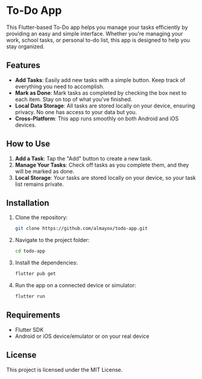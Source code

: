 

# To-Do App

This Flutter-based To-Do app helps you manage your tasks efficiently by providing an easy and simple interface. Whether you're managing your work, school tasks, or personal to-do list, this app is designed to help you stay organized.

## Features

- **Add Tasks**: Easily add new tasks with a simple button. Keep track of everything you need to accomplish.
- **Mark as Done**: Mark tasks as completed by checking the box next to each item. Stay on top of what you've finished.
- **Local Data Storage**: All tasks are stored locally on your device, ensuring privacy. No one has access to your data but you.
- **Cross-Platform**: This app runs smoothly on both Android and iOS devices.

## How to Use

1. **Add a Task**: Tap the "Add" button to create a new task.
2. **Manage Your Tasks**: Check off tasks as you complete them, and they will be marked as done.
3. **Local Storage**: Your tasks are stored locally on your device, so your task list remains private.

## Installation

1. Clone the repository:
   ```bash
   git clone https://github.com/almayox/todo-app.git
   ```
2. Navigate to the project folder:
   ```bash
   cd todo-app
   ```
3. Install the dependencies:
   ```bash
   flutter pub get
   ```
4. Run the app on a connected device or simulator:
   ```bash
   flutter run
   ```

## Requirements

- Flutter SDK
- Android or iOS device/emulator or on your real device

## License

This project is licensed under the MIT License.

